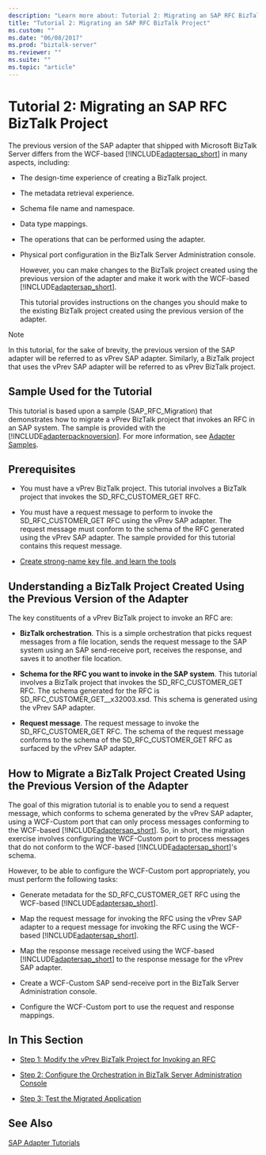 ```yaml
---
description: "Learn more about: Tutorial 2: Migrating an SAP RFC BizTalk Project"
title: "Tutorial 2: Migrating an SAP RFC BizTalk Project"
ms.custom: ""
ms.date: "06/08/2017"
ms.prod: "biztalk-server"
ms.reviewer: ""
ms.suite: ""
ms.topic: "article"
---
```

# Tutorial 2: Migrating an SAP RFC BizTalk Project
The previous version of the SAP adapter that shipped with Microsoft BizTalk Server differs from the WCF-based [!INCLUDE[adaptersap_short](../../includes/adaptersap-short-md.md)] in many aspects, including:  
  
- The design-time experience of creating a BizTalk project.  
  
- The metadata retrieval experience.  
  
- Schema file name and namespace.  
  
- Data type mappings.  
  
- The operations that can be performed using the adapter.  
  
- Physical port configuration in the BizTalk Server Administration console. 
  
  However, you can make changes to the BizTalk project created using the previous version of the adapter and make it work with the WCF-based [!INCLUDE[adaptersap_short](../../includes/adaptersap-short-md.md)].  
  
  This tutorial provides instructions on the changes you should make to the existing BizTalk project created using the previous version of the adapter.  
  
> [!NOTE]
>  In this tutorial, for the sake of brevity, the previous version of the SAP adapter will be referred to as vPrev SAP adapter. Similarly, a BizTalk project that uses the vPrev SAP adapter will be referred to as vPrev BizTalk project.  
  
## Sample Used for the Tutorial  
 This tutorial is based upon a sample (SAP_RFC_Migration) that demonstrates how to migrate a vPrev BizTalk project that invokes an RFC in an SAP system. The sample is provided with the [!INCLUDE[adapterpacknoversion](../../includes/adapterpacknoversion-md.md)]. For more information, see [Adapter Samples](../../adapters-and-accelerators/accelerator-rosettanet/adapter-samples.md).  
  
## Prerequisites  
  
-   You must have a vPrev BizTalk project. This tutorial involves a BizTalk project that invokes the SD_RFC_CUSTOMER_GET RFC.  
  
-   You must have a request message to perform to invoke the SD_RFC_CUSTOMER_GET RFC using the vPrev SAP adapter. The request message must conform to the schema of the RFC generated using the vPrev SAP adapter. The sample provided for this tutorial contains this request message.  
  
-   [Create strong-name key file, and learn the tools](../../adapters-and-accelerators/adapter-sap/prerequisites-to-create-sap-applications.md)
  
## Understanding a BizTalk Project Created Using the Previous Version of the Adapter  
 The key constituents of a vPrev BizTalk project to invoke an RFC are:  
  
-   **BizTalk orchestration**. This is a simple orchestration that picks request messages from a file location, sends the request message to the SAP system using an SAP send-receive port, receives the response, and saves it to another file location.  
  
-   **Schema for the RFC you want to invoke in the SAP system**. This tutorial involves a BizTalk project that invokes the SD_RFC_CUSTOMER_GET RFC. The schema generated for the RFC is SD_RFC_CUSTOMER_GET__x32003.xsd. This schema is generated using the vPrev SAP adapter.  
  
-   **Request message**. The request message to invoke the SD_RFC_CUSTOMER_GET RFC. The schema of the request message conforms to the schema of the SD_RFC_CUSTOMER_GET RFC as surfaced by the vPrev SAP adapter.  
  
## How to Migrate a BizTalk Project Created Using the Previous Version of the Adapter  
 The goal of this migration tutorial is to enable you to send a request message, which conforms to schema generated by the vPrev SAP adapter, using a WCF-Custom port that can only process messages conforming to the WCF-based [!INCLUDE[adaptersap_short](../../includes/adaptersap-short-md.md)]. So, in short, the migration exercise involves configuring the WCF-Custom port to process messages that do not conform to the WCF-based [!INCLUDE[adaptersap_short](../../includes/adaptersap-short-md.md)]'s schema.  
  
 However, to be able to configure the WCF-Custom port appropriately, you must perform the following tasks:  
  
- Generate metadata for the SD_RFC_CUSTOMER_GET RFC using the WCF-based [!INCLUDE[adaptersap_short](../../includes/adaptersap-short-md.md)].  
  
- Map the request message for invoking the RFC using the vPrev SAP adapter to a request message for invoking the RFC using the WCF-based [!INCLUDE[adaptersap_short](../../includes/adaptersap-short-md.md)].  
  
- Map the response message received using the WCF-based [!INCLUDE[adaptersap_short](../../includes/adaptersap-short-md.md)] to the response message for the vPrev SAP adapter.  
  
- Create a WCF-Custom SAP send-receive port in the BizTalk Server Administration console.  
  
- Configure the WCF-Custom port to use the request and response mappings.  
  
## In This Section  
  
-   [Step 1: Modify the vPrev BizTalk Project for Invoking an RFC](../../adapters-and-accelerators/adapter-sap/step-1-modify-the-vprev-biztalk-project-for-invoking-an-rfc.md)  
  
-   [Step 2: Configure the Orchestration in BizTalk Server Administration Console](../../adapters-and-accelerators/adapter-sap/step-2-configure-the-orchestration-in-biztalk-server-administration-console1.md)  
  
-   [Step 3: Test the Migrated Application](../../adapters-and-accelerators/adapter-sap/step-3-test-the-migrated-application6.md)  
  
## See Also  
 [SAP Adapter Tutorials](../../adapters-and-accelerators/adapter-sap/sap-adapter-tutorials.md)
